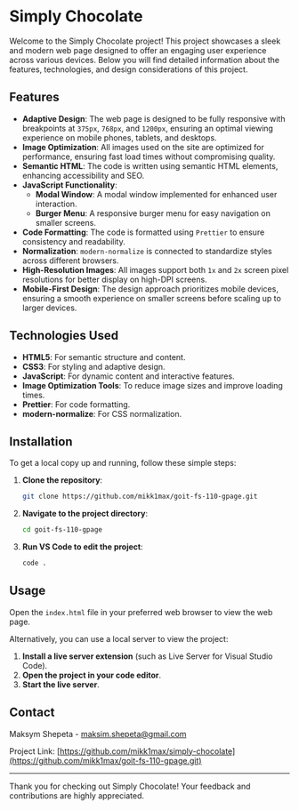 # Simply Chocolate

Welcome to the Simply Chocolate project! This project showcases a sleek and modern web page designed to offer an engaging user experience across various devices. Below you will find detailed information about the features, technologies, and design considerations of this project.

## Features

- **Adaptive Design**: The web page is designed to be fully responsive with breakpoints at `375px`, `768px`, and `1200px`, ensuring an optimal viewing experience on mobile phones, tablets, and desktops.
- **Image Optimization**: All images used on the site are optimized for performance, ensuring fast load times without compromising quality.
- **Semantic HTML**: The code is written using semantic HTML elements, enhancing accessibility and SEO.
- **JavaScript Functionality**:
  - **Modal Window**: A modal window implemented for enhanced user interaction.
  - **Burger Menu**: A responsive burger menu for easy navigation on smaller screens.
- **Code Formatting**: The code is formatted using `Prettier` to ensure consistency and readability.
- **Normalization**: `modern-normalize` is connected to standardize styles across different browsers.
- **High-Resolution Images**: All images support both `1x` and `2x` screen pixel resolutions for better display on high-DPI screens.
- **Mobile-First Design**: The design approach prioritizes mobile devices, ensuring a smooth experience on smaller screens before scaling up to larger devices.

## Technologies Used

- **HTML5**: For semantic structure and content.
- **CSS3**: For styling and adaptive design.
- **JavaScript**: For dynamic content and interactive features.
- **Image Optimization Tools**: To reduce image sizes and improve loading times.
- **Prettier**: For code formatting.
- **modern-normalize**: For CSS normalization.

## Installation

To get a local copy up and running, follow these simple steps:

1. **Clone the repository**:
    ```bash
    git clone https://github.com/mikk1max/goit-fs-110-gpage.git
    ```
2. **Navigate to the project directory**:
    ```bash
    cd goit-fs-110-gpage
    ```
3. **Run VS Code to edit the project**:
    ```bash
    code .
    ```

## Usage

Open the `index.html` file in your preferred web browser to view the web page.

Alternatively, you can use a local server to view the project:

1. **Install a live server extension** (such as Live Server for Visual Studio Code).
2. **Open the project in your code editor**.
3. **Start the live server**.

## Contact

Maksym Shepeta - [maksim.shepeta@gmail.com](mailto:maksim.shepeta@gmail.com)

Project Link: [https://github.com/mikk1max/simply-chocolate](https://github.com/mikk1max/goit-fs-110-gpage.git)

---

Thank you for checking out Simply Chocolate! Your feedback and contributions are highly appreciated.
